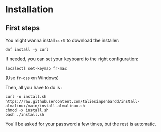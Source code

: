 # Installation

## First steps

You might wanna install `curl` to download the installer:

```
dnf install -y curl
```

If needed, you can set your keyboard to the right configuration:

```
localectl set-keymap fr-mac
```

(Use `fr-oss` on Windows)

Then, all you have to do is :

```
curl -o install.sh https://raw.githubusercontent.com/taliesinpenbardd/install-almalinux/main/install-almalinux.sh
chmod +x install.sh
bash ./install.sh
```

You'll be asked for your password a few times, but the rest is automatic.
